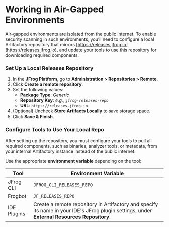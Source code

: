 # Working in Air-Gapped Environments

Air-gapped environments are isolated from the public internet. To enable security scanning in such environments, you’ll need to configure a local Artifactory repository that mirrors [https://releases.jfrog.io](https://releases.jfrog.io), and update your tools to use this repository for downloading required components.

### Set Up a Local Releases Repository

1. In the **JFrog Platform**, go to **Administration > Repositories > Remote**.
2. Click **Create a remote repository**.
3. Set the following values:
   * **Package Type**: _Generic_
   * **Repository Key**: _e.g., `jfrog-releases-repo`_
   * **URL**: `https://releases.jfrog.io`
4. (Optional) Uncheck **Store Artifacts Locally** to save storage space.
5. Click **Save & Finish**.

### Configure Tools to Use Your Local Repo

After setting up the repository, you must configure your tools to pull all required components, such as binaries, analyzer tools, or metadata, from your internal Artifactory instance instead of the public internet.

Use the appropriate **environment variable** depending on the tool:

| Tool        | Environment Variable                                                                                                                         |
| ----------- | -------------------------------------------------------------------------------------------------------------------------------------------- |
| JFrog CLI   | `JFROG_CLI_RELEASES_REPO`                                                                                                                    |
| Frogbot     | `JF_RELEASES_REPO`                                                                                                                           |
| IDE Plugins | Create a remote repository in Artifactory and specify its name in your IDE's JFrog plugin settings, under **External Resources Repository**. |

